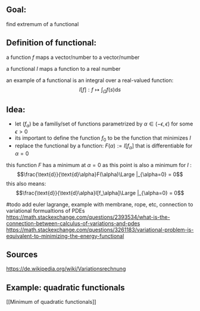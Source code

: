 

## Goal:
find extremum of a functional


## Definition of functional:
a function $f$ maps a vector/number to a vector/number

a functional $I$ maps a function to a real number

an example of a functional is an integral over a real-valued function:
$$I[f]:f\mapsto \int_\Omega f(s)\text{d}s$$

## Idea:
- let $(f_\alpha)$ be a familiy/set of functions parametrized by $\alpha\in(-\epsilon, \epsilon)$ for some $\epsilon > 0$
- its important to define the function $f_0$ to be the function that minimizes $I$ 
- replace the functional by a function: $F(\alpha):=I[f_\alpha]$ that is differentiable for $\alpha = 0$

this function $F$ has a minimum at $\alpha = 0$ as this point is also a minimum for $I$ :
$$\frac{\text{d}}{\text{d}\alpha}F(\alpha)\Large |_{\alpha=0} = 0$$
this also means:
$$\frac{\text{d}}{\text{d}\alpha}I[f_\alpha]\Large |_{\alpha=0} = 0$$

#todo  add euler lagrange, example with membrane, rope, etc, connection to variational formualtions of PDEs
https://math.stackexchange.com/questions/2393534/what-is-the-connection-between-calculus-of-variations-and-pdes
https://math.stackexchange.com/questions/3261183/variational-problem-is-equivalent-to-minimizing-the-energy-functional


## Sources
https://de.wikipedia.org/wiki/Variationsrechnung



## Example: quadratic functionals
[[Minimum of quadratic functionals]]

